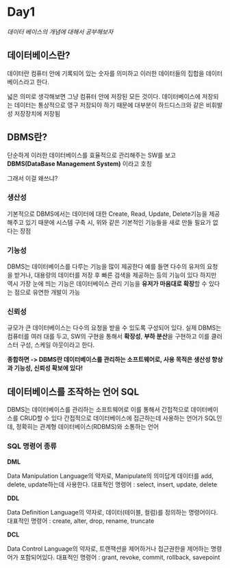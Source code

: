 # Day1

*데이터 베이스의 개념에 대해서 공부해보자*

## 데이터베이스란?

데이터란 컴퓨터 안에 기록되어 있는 숫자를 의미하고 이러한 데이터들의 집합을 데이터베이스라고 한다.

넓은 의미로 생각해보면 그냥 컴퓨터 안에 저장된 모든 것이다.
데이터베이스에 저장되는 데이터는 통상적으로 영구 저장되야 하기 때문에
대부분이 하드디스크와 같은 비휘발성 저장장치에 저장됨

## DBMS란?

단순하게 이러한 데이터베이스를 효율적으로 관리해주는 SW를 보고
**DBMS(DataBase Management System)** 이라고 호칭

그래서 이걸 왜쓰냐?

### 생산성

기본적으로 DBMS에서는 데이터에 대한 Create, Read, Update, Delete기능을 제공해주고 있기 때문에
시스템 구축 시, 위와 같은 기본적인 기능들을 새로 만들 필요가 없다는 장점

### 기능성

DBMS는 데이터베이스를 다루는 기능을 많이 제공한다
예를 들면 다수의 유저의 요청을 받거나, 대용량의 데이터를 저장 후 빠른 검색을 제공하는 등의 기능이 있다
하지만 역시 가장 눈에 띄는 기능은
데이터베이스 관리 기능을 **유저가 마음대로 확장**할 수 있다는 점으로 유연한 개발이 가능

### 신뢰성

규모가 큰 데이터베이스는 다수의 요청을 받을 수 있도록 구성되어 있다.
실제 DBMS는 컴퓨터를 여러 대를 두고, SW의 구현을 통해서
**확장성**, **부하 분산**을 구현하고 이를 클러스터 구성, 스케일 아웃이라고 한다.

**종합하면 -> DBMS란 데이터베이스를 관리하는 소프트웨어로, 사용 목적은 생산성 향상과 기능성, 신뢰성 확보에 있다!**

## 데이터베이스를 조작하는 언어 SQL

DBMS는 데이터베이스를 관리하는 소프트웨어로
이를 통해서 간접적으로 데이터베이스를 CRUD할 수 있다
간접적으로 데이터베이스에 접근하는데 사용하는 언어가 SQL인데, 정확히는 관계형 데이터베이스(RDBMS)와 소통하는 언어

### SQL 명령어 종류

**DML**

Data Manipulation Language의 약자로, Manipulate의 의미답게 데이터를 add, delete, update하는데 사용한다.
대표적인 명령어 : select, insert, update, delete

**DDL**

Data Definition Language의 약자로, 데이터(테이블, 컬럼)를 정의하는 명령어이다.
대표적인 명령어 : create, alter, drop, rename, truncate

**DCL**

Data Control Language의 약자로, 트랜잭션을 제어하거나 접근권한을 제어하는 명령어가 포함되어있다.
대표적인 명령어 : grant, revoke, commit, rollback, savepoint